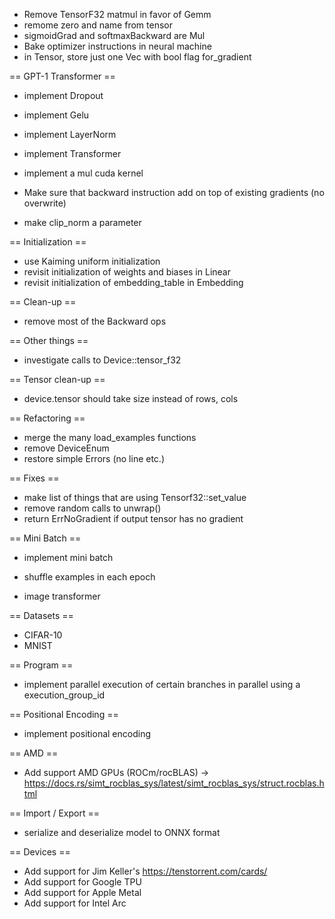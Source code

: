 - Remove TensorF32 matmul in favor of Gemm
- remome zero and name from tensor
- sigmoidGrad and softmaxBackward are Mul
- Bake optimizer instructions in neural machine
- in Tensor, store just one Vec<Instruction> with bool flag for_gradient

== GPT-1 Transformer ==

- implement Dropout
- implement Gelu
- implement LayerNorm
- implement Transformer

- implement a mul cuda kernel

- Make sure that backward instruction add on top of existing gradients (no overwrite)
- make clip_norm a parameter

== Initialization ==

- use Kaiming uniform initialization
- revisit initialization of weights and biases in Linear
- revisit initialization of embedding_table in Embedding

== Clean-up ==

- remove most of the Backward ops

== Other things ==

- investigate calls to Device::tensor_f32

== Tensor clean-up ==

- device.tensor should take size instead of rows, cols

== Refactoring ==

- merge the many load_examples functions
- remove DeviceEnum
- restore simple Errors (no line etc.)

== Fixes ==

- make list of things that are using Tensorf32::set_value
- remove random calls to unwrap()
- return ErrNoGradient if output tensor has no gradient

== Mini Batch ==

- implement mini batch
- shuffle examples in each epoch

- image transformer

== Datasets ==

- CIFAR-10
- MNIST

== Program ==

- implement parallel execution of certain branches in parallel using a execution_group_id

== Positional Encoding ==

- implement positional encoding

== AMD ==

- Add support AMD GPUs (ROCm/rocBLAS) -> https://docs.rs/simt_rocblas_sys/latest/simt_rocblas_sys/struct.rocblas.html

== Import / Export ==

- serialize and deserialize model to ONNX format

== Devices ==

- Add support for Jim Keller's https://tenstorrent.com/cards/
- Add support for Google TPU
- Add support for Apple Metal
- Add support for Intel Arc
